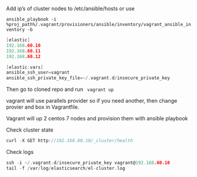 Add ip’s of cluster nodes to /etc/ansible/hosts or use 

`ansible_playbook -i %proj_path%/.vagrant/provisioners/ansible/inventory/vagrant_ansible_inventory -b`

```c
[elastic]
192.168.60.10
192.168.60.11
192.168.60.12

[elastic:vars]
ansible_ssh_user=vagrant
ansible_ssh_private_key_file=~/.vagrant.d/insecure_private_key
```

Then go to cloned repo and run `​ vagrant up `

`​`​vagrant will use parallels provider so if you need another, then change provier and box in Vagrantfile.

Vagrant will up 2 centos 7 nodes and provision them with ansible playbook

Check cluster state

```c
curl -X GET http://192.168.60.10/_cluster/health
```

Check logs

```c
ssh -i ~/.vagrant.d/insecure_private_key vagrant@192.168.60.10
tail -f /var/log/elasticsearch/el-cluster.log
```
